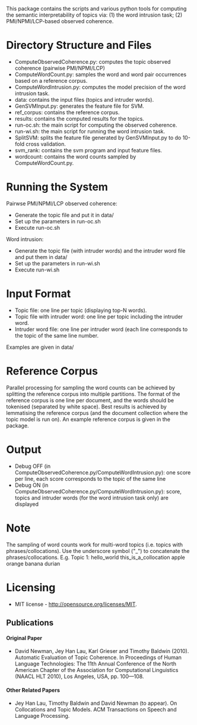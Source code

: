 This package contains the scripts and various python tools for computing the semantic 
interpretability of topics via: (1) the word intrusion task; (2) PMI/NPMI/LCP-based observed 
coherence.

Directory Structure and Files
=============================
* ComputeObservedCoherence.py: computes the topic observed coherence (pairwise PMI/NPMI/LCP)
* ComputeWordCount.py: samples the word and word pair occurrences based on a reference corpus.
* ComputeWordIntrusion.py: computes the model precision of the word intrusion task.
* data: contains the input files (topics and intruder words).
* GenSVMInput.py: generates the feature file for SVM.
* ref_corpus: contains the reference corpus.
* results: contains the computed results for the topics.
* run-oc.sh: the main script for computing the observed coherence.
* run-wi.sh: the main script for running the word intrusion task.
* SplitSVM: splits the feature file generated by GenSVMInput.py to do 10-fold cross validation.
* svm_rank: contains the svm program and input feature files.
* wordcount: contains the word counts sampled by ComputeWordCount.py.

Running the System
==================
Pairwse PMI/NPMI/LCP observed coherence:
* Generate the topic file and put it in data/
* Set up the parameters in run-oc.sh
* Execute run-oc.sh

Word intrusion:
* Generate the topic file (with intruder words) and the intruder word file and put them in data/
* Set up the parameters in run-wi.sh
* Execute run-wi.sh

Input Format
============
* Topic file: one line per topic (displaying top-N words).
* Topic file with intruder word: one line per topic including the intruder word.
* Intruder word file: one line per intruder word (each line corresponds to the topic of the same
line number.

Examples are given in data/

Reference Corpus
================
Parallel processing for sampling the word counts can be achieved by splitting the reference corpus 
into multiple partitions. The format of the reference corpus is one line per document, and the words 
should be tokenised (separated by white space). Best results is achieved by lemmatising the 
reference corpus (and the document collection where the topic model is run on). An example reference 
corpus is given in the package.

Output
======
* Debug OFF (in ComputeObservedCoherence.py/ComputeWordIntrusion.py): one score per line, each score corresponds to the topic of the same line
* Debug ON (in ComputeObservedCoherence.py/ComputeWordIntrusion.py): score, topics and intruder words (for the word intrusion task only) are displayed

Note
====
The sampling of word counts work for multi-word topics (i.e. topics with phrases/collocations). Use 
the underscore symbol ("_") to concatenate the phrases/collocations. E.g. Topic 1: hello_world this_is_a_collocation apple orange banana durian

Licensing
=========
* MIT license - http://opensource.org/licenses/MIT.

Publications
------------
#### Original Paper
* David Newman, Jey Han Lau, Karl Grieser and Timothy Baldwin (2010). Automatic Evaluation of Topic
Coherence. In Proceedings of Human Language Technologies: The 11th Annual Conference of the North
American Chapter of the Association for Computational Linguistics (NAACL HLT 2010), Los Angeles,
USA, pp. 100—108.

#### Other Related Papers
* Jey Han Lau, Timothy Baldwin and David Newman (to appear). On Collocations and Topic Models. ACM 
Transactions on Speech and Language Processing.
